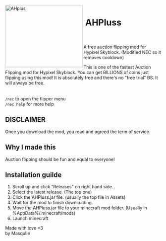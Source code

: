 <img align="left" width="250" height="200" src="https://user-images.githubusercontent.com/102409371/160241994-111ecb91-7a3a-4fab-b18d-7a6f703c9d73.png" alt="AHplus">

<h1 align="center">AHPluss⠀⠀⠀⠀⠀⠀⠀⠀⠀⠀⠀⠀⠀</h1>
A free auction flipping mod for Hypixel Skyblock. (Modified NEC so it removes cooldown)

This is one of the fastest Auction Flipping mod for Hypixel Skyblock. You can get BILLIONS of coins just flipping using this mod! It is absolutely free and there's no "free trial" BS. It will always be free. 
<br><br><br>
`/nec` to open the flipper menu<br>
`/nec help` for more help
## DISCLAIMER
Once you download the mod, you read and agreed the term of service.

## Why I made this
Auction flipping should be fun and equal to everyone! 
## Installation guilde
1) Scroll up and click "Releases" on right hand side. 
2) Select the latest release. (The top one)
3) Click the AHPluss.jar file. (usually the top file in Assets)
4) Wait for the mod to finish downloading.
5) Move the AHPluss.jar file to your minecraft mod folder. (Usually in %AppData%/.minecraft/mods)
6) Launch minecraft 



Made with love <3<br>
by Masqulie
